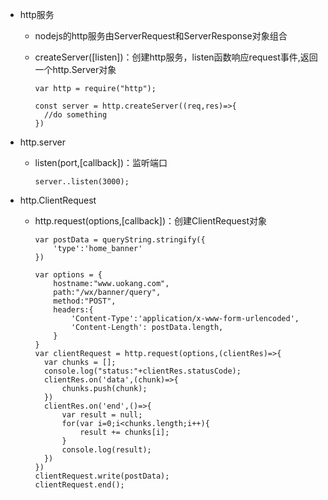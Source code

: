 + http服务
  + nodejs的http服务由ServerRequest和ServerResponse对象组合
  + createServer([listen])：创建http服务，listen函数响应request事件,返回一个http.Server对象

        var http = require("http");

        const server = http.createServer((req,res)=>{
          //do something
        })
+ http.server
  + listen(port,[callback])：监听端口

        server..listen(3000);
+ http.ClientRequest
  + http.request(options,[callback])：创建ClientRequest对象

        var postData = queryString.stringify({
            'type':'home_banner'
        })

        var options = {
            hostname:"www.uokang.com",
            path:"/wx/banner/query",
            method:"POST",
            headers:{
                'Content-Type':'application/x-www-form-urlencoded',
                'Content-Length': postData.length,
            }
        }
        var clientRequest = http.request(options,(clientRes)=>{
          var chunks = [];
          console.log("status:"+clientRes.statusCode);
          clientRes.on('data',(chunk)=>{
              chunks.push(chunk);
          })
          clientRes.on('end',()=>{
              var result = null;
              for(var i=0;i<chunks.length;i++){
                  result += chunks[i];
              }
              console.log(result);
          })
        })
        clientRequest.write(postData);
        clientRequest.end();